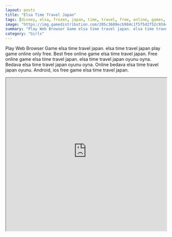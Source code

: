 ```yaml
---
layout: posts
title: "Elsa Time Travel Japan"
tags: [disney, elsa, frozen, japan, time, travel, free, online, games, oyna, game, free, games, play, play, games]
image: "https://img.gamedistribution.com/205c3608ecb984c1f5f5d2f52c934428.jpg"
summary: "Play Web Browser Game elsa time travel japan. elsa time travel japan play game online only free. Best free online game elsa time travel japan. Free online game elsa time travel japan. elsa time travel japan oyunu oyna. Bedava elsa time travel japan oyunu oyna. Online bedava elsa time travel japan oyunu. Android, ios free game elsa time travel japan."
category: "Girls"
---
```


Play Web Browser Game elsa time travel japan. elsa time travel japan play game online only free. Best free online game elsa time travel japan. Free online game elsa time travel japan. elsa time travel japan oyunu oyna. Bedava elsa time travel japan oyunu oyna. Online bedava elsa time travel japan oyunu. Android, ios free game elsa time travel japan.

<iframe width="100%" height="480px;" src="https://flash.gamedistribution.com?game=205c3608ecb984c1f5f5d2f52c934428"></iframe>